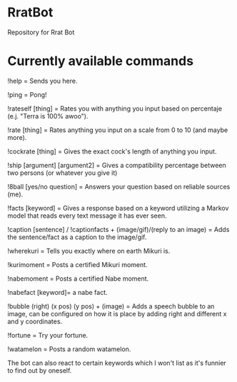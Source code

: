 # RratBot
Repository for Rrat Bot

# Currently available commands
!help = Sends you here.

!ping = Pong!

!rateself [thing] = Rates you with anything you input based on percentaje (e.j. "Terra is 100% awoo").

!rate [thing] = Rates anything you input on a scale from 0 to 10 (and maybe more).

!cockrate [thing] = Gives the exact cock's length of anything you input.

!ship [argument] [argument2] = Gives a compatibility percentage between two persons (or whatever you give it)

!8ball [yes/no question] = Answers your question based on reliable sources (me).

!facts [keyword] = Gives a response based on a keyword utilizing a Markov model that reads every text
message it has ever seen.

!caption [sentence] / !captionfacts + (image/gif)/(reply to an image) = Adds the sentence/fact as a caption to the image/gif.

!wherekuri = Tells you exactly where on earth Mikuri is.

!kurimoment = Posts a certified Mikuri moment.

!nabemoment = Posts a certified Nabe moment.

!nabefact [keyword]= a nabe fact.

!bubble (right) (x pos) (y pos) + (image) = Adds a speech bubble to an image, can be configured on how it is place by adding right and different x and y coordinates.

!fortune = Try your fortune.

!watamelon = Posts a random watamelon.

The bot can also react to certain keywords which I won't list as it's funnier to find out by oneself.
